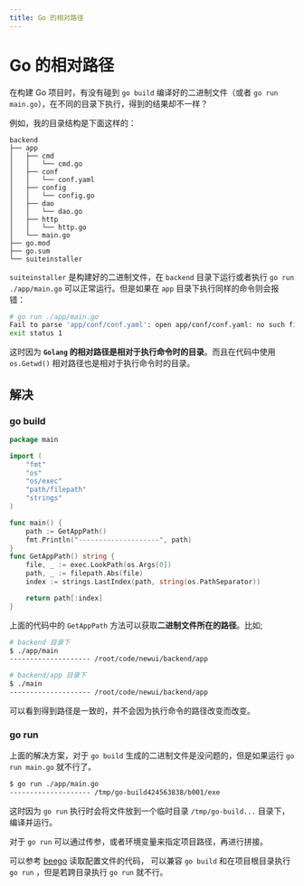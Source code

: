 ```yaml
---
title: Go 的相对路径
---
```


# Go 的相对路径
在构建 Go 项目时，有没有碰到 `go build` 编译好的二进制文件（或者 `go run main.go`），在不同的目录下执行，得到的结果却不一样？

例如，我的目录结构是下面这样的：
```
backend
├── app
│   ├── cmd
│   │   └── cmd.go
│   ├── conf
│   │   └── conf.yaml
│   ├── config
│   │   └── config.go
│   ├── dao
│   │   └── dao.go
│   ├── http
│   │   └── http.go
│   └── main.go
├── go.mod
├── go.sum
└── suiteinstaller
```

`suiteinstaller` 是构建好的二进制文件，在 `backend` 目录下运行或者执行 `go run ./app/main.go` 可以正常运行。但是如果在 `app`
目录下执行同样的命令则会报错：
```sh
# go run ./app/main.go
Fail to parse 'app/conf/conf.yaml': open app/conf/conf.yaml: no such file or directory
exit status 1
```

这时因为 **`Golang` 的相对路径是相对于执行命令时的目录**。而且在代码中使用 `os.Getwd()` 相对路径也是相对于执行命令时的目录。

## 解决
### go build
```go
package main

import (
	"fmt"
	"os"
	"os/exec"
	"path/filepath"
	"strings"
)

func main() {
	path := GetAppPath()
	fmt.Println("--------------------", path)
}
func GetAppPath() string {
	file, _ := exec.LookPath(os.Args[0])
	path, _ := filepath.Abs(file)
	index := strings.LastIndex(path, string(os.PathSeparator))

	return path[:index]
}
```

上面的代码中的 `GetAppPath` 方法可以获取**二进制文件所在的路径**。比如;
```sh
# backend 目录下
$ ./app/main
-------------------- /root/code/newui/backend/app

# backend/app 目录下
$ ./main
-------------------- /root/code/newui/backend/app
```

可以看到得到路径是一致的，并不会因为执行命令的路径改变而改变。

### go run
上面的解决方案，对于 `go build` 生成的二进制文件是没问题的，但是如果运行 `go run main.go` 就不行了。
```sh
$ go run ./app/main.go
-------------------- /tmp/go-build424563838/b001/exe
```

这时因为 `go run`  执行时会将文件放到一个临时目录 `/tmp/go-build...` 目录下，编译并运行。

对于 `go run` 可以通过传参，或者环境变量来指定项目路径，再进行拼接。

可以参考 [beego](https://github.com/astaxie/beego/blob/master/config.go#L133-L146) 读取配置文件的代码，
可以兼容 `go build` 和在项目根目录执行 `go run` ，但是若跨目录执行 `go run` 就不行。
